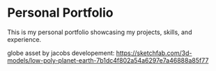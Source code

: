 # Personal Portfolio

This is my personal portfolio showcasing my projects, skills, and experience.


globe asset by jacobs developement: https://sketchfab.com/3d-models/low-poly-planet-earth-7b1dc4f802a54a6297e7a46888a85f77